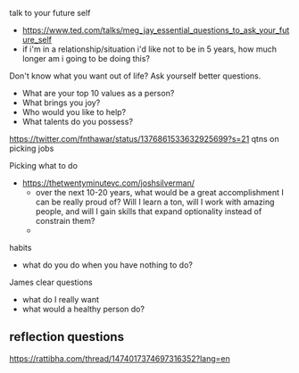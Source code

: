 talk to your future self

- https://www.ted.com/talks/meg_jay_essential_questions_to_ask_your_future_self
- if i'm in a relationship/situation i'd like not to be in 5 years, how much longer am i going to be doing this?

Don't know what you want out of life? Ask yourself better questions.

- What are your top 10 values as a person?
- What brings you joy?
- Who would you like to help?
- What talents do you possess?

https://twitter.com/fnthawar/status/1376861533632925699?s=21
qtns on picking jobs

Picking what to do

- https://thetwentyminutevc.com/joshsilverman/
  - over the next 10-20 years, what would be a great accomplishment I can be really proud of? Will I learn a ton, will I work with amazing people, and will I gain skills that expand optionality instead of constrain them?
  -

habits

- what do you do when you have nothing to do?

James clear questions

- what do I really want
- what would a healthy person do?

## reflection questions

https://rattibha.com/thread/1474017374697316352?lang=en

